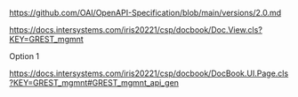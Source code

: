https://github.com/OAI/OpenAPI-Specification/blob/main/versions/2.0.md

https://docs.intersystems.com/iris20221/csp/docbook/Doc.View.cls?KEY=GREST_mgmnt

Option 1

https://docs.intersystems.com/iris20221/csp/docbook/DocBook.UI.Page.cls?KEY=GREST_mgmnt#GREST_mgmnt_api_gen


